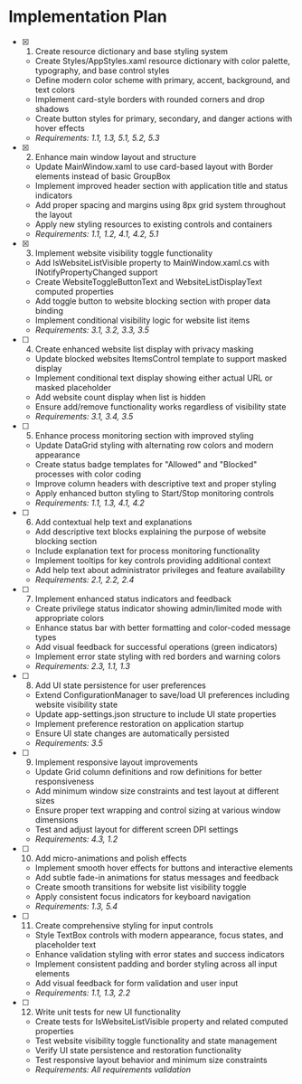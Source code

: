 # Implementation Plan

- [x] 1. Create resource dictionary and base styling system

  - Create Styles/AppStyles.xaml resource dictionary with color palette, typography, and base control styles
  - Define modern color scheme with primary, accent, background, and text colors
  - Implement card-style borders with rounded corners and drop shadows
  - Create button styles for primary, secondary, and danger actions with hover effects
  - _Requirements: 1.1, 1.3, 5.1, 5.2, 5.3_

- [x] 2. Enhance main window layout and structure

  - Update MainWindow.xaml to use card-based layout with Border elements instead of basic GroupBox
  - Implement improved header section with application title and status indicators
  - Add proper spacing and margins using 8px grid system throughout the layout
  - Apply new styling resources to existing controls and containers
  - _Requirements: 1.1, 1.2, 4.1, 4.2, 5.1_

- [x] 3. Implement website visibility toggle functionality

  - Add IsWebsiteListVisible property to MainWindow.xaml.cs with INotifyPropertyChanged support
  - Create WebsiteToggleButtonText and WebsiteListDisplayText computed properties
  - Add toggle button to website blocking section with proper data binding
  - Implement conditional visibility logic for website list items
  - _Requirements: 3.1, 3.2, 3.3, 3.5_

- [ ] 4. Create enhanced website list display with privacy masking

  - Update blocked websites ItemsControl template to support masked display
  - Implement conditional text display showing either actual URL or masked placeholder
  - Add website count display when list is hidden
  - Ensure add/remove functionality works regardless of visibility state
  - _Requirements: 3.1, 3.4, 3.5_

- [ ] 5. Enhance process monitoring section with improved styling

  - Update DataGrid styling with alternating row colors and modern appearance
  - Create status badge templates for "Allowed" and "Blocked" processes with color coding
  - Improve column headers with descriptive text and proper styling
  - Apply enhanced button styling to Start/Stop monitoring controls
  - _Requirements: 1.1, 1.3, 4.1, 4.2_

- [ ] 6. Add contextual help text and explanations

  - Add descriptive text blocks explaining the purpose of website blocking section
  - Include explanation text for process monitoring functionality
  - Implement tooltips for key controls providing additional context
  - Add help text about administrator privileges and feature availability
  - _Requirements: 2.1, 2.2, 2.4_

- [ ] 7. Implement enhanced status indicators and feedback

  - Create privilege status indicator showing admin/limited mode with appropriate colors
  - Enhance status bar with better formatting and color-coded message types
  - Add visual feedback for successful operations (green indicators)
  - Implement error state styling with red borders and warning colors
  - _Requirements: 2.3, 1.1, 1.3_

- [ ] 8. Add UI state persistence for user preferences

  - Extend ConfigurationManager to save/load UI preferences including website visibility state
  - Update app-settings.json structure to include UI state properties
  - Implement preference restoration on application startup
  - Ensure UI state changes are automatically persisted
  - _Requirements: 3.5_

- [ ] 9. Implement responsive layout improvements

  - Update Grid column definitions and row definitions for better responsiveness
  - Add minimum window size constraints and test layout at different sizes
  - Ensure proper text wrapping and control sizing at various window dimensions
  - Test and adjust layout for different screen DPI settings
  - _Requirements: 4.3, 1.2_

- [ ] 10. Add micro-animations and polish effects

  - Implement smooth hover effects for buttons and interactive elements
  - Add subtle fade-in animations for status messages and feedback
  - Create smooth transitions for website list visibility toggle
  - Apply consistent focus indicators for keyboard navigation
  - _Requirements: 1.3, 5.4_

- [ ] 11. Create comprehensive styling for input controls

  - Style TextBox controls with modern appearance, focus states, and placeholder text
  - Enhance validation styling with error states and success indicators
  - Implement consistent padding and border styling across all input elements
  - Add visual feedback for form validation and user input
  - _Requirements: 1.1, 1.3, 2.2_

- [ ] 12. Write unit tests for new UI functionality
  - Create tests for IsWebsiteListVisible property and related computed properties
  - Test website visibility toggle functionality and state management
  - Verify UI state persistence and restoration functionality
  - Test responsive layout behavior and minimum size constraints
  - _Requirements: All requirements validation_
